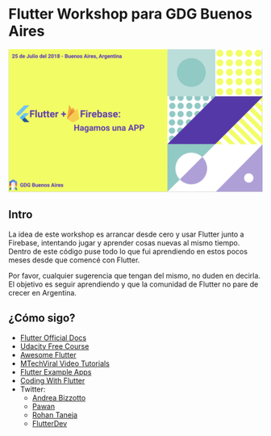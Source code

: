 # Flutter Workshop para GDG Buenos Aires

![Image](workshop.png)

## Intro

La idea de este workshop es arrancar desde cero y usar Flutter junto a Firebase, intentando jugar y aprender cosas nuevas al mismo tiempo. Dentro de este código puse todo lo que fui aprendiendo en
estos pocos meses desde que comencé con Flutter.

Por favor, cualquier sugerencia que tengan del mismo, no duden en decirla. El objetivo es seguir
aprendiendo y que la comunidad de Flutter no pare de crecer en Argentina.

## ¿Cómo sigo?

- [Flutter Official Docs](https://flutter.io/)
- [Udacity Free Course](https://t.co/gqwINk5GGM)
- [Awesome Flutter](https://t.co/f0NwrRdtDs)
- [MTechViral Video Tutorials](https://t.co/rgZpLsjzA3)
- [Flutter Example Apps](https://t.co/CgZMDRHngv)
- [Coding With Flutter](https://codingwithflutter.com/)
- Twitter:
  - [Andrea Bizzotto](https://twitter.com/biz84)
  - [Pawan](https://twitter.com/imthepk)
  - [Rohan Taneja](https://twitter.com/rohantaneja_)
  - [FlutterDev](https://twitter.com/r_FlutterDev)
